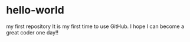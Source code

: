 # hello-world
my first repository
It is my first time to use GitHub.
I hope I can become a great coder one day!!
